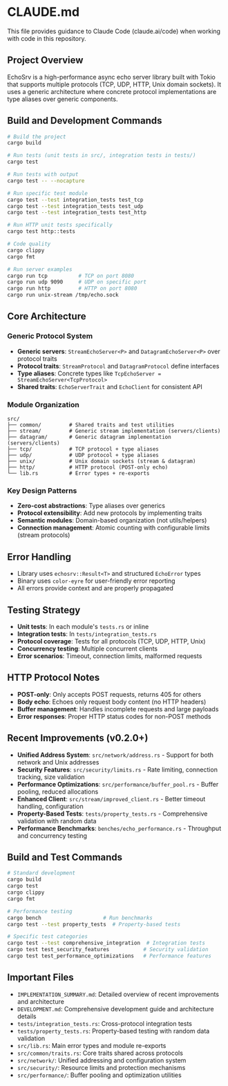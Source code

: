 # CLAUDE.md

This file provides guidance to Claude Code (claude.ai/code) when working with code in this repository.

## Project Overview

EchoSrv is a high-performance async echo server library built with Tokio that supports multiple protocols (TCP, UDP, HTTP, Unix domain sockets). It uses a generic architecture where concrete protocol implementations are type aliases over generic components.

## Build and Development Commands

```bash
# Build the project
cargo build

# Run tests (unit tests in src/, integration tests in tests/)
cargo test

# Run tests with output
cargo test -- --nocapture

# Run specific test module
cargo test --test integration_tests test_tcp
cargo test --test integration_tests test_udp  
cargo test --test integration_tests test_http

# Run HTTP unit tests specifically
cargo test http::tests

# Code quality
cargo clippy
cargo fmt

# Run server examples
cargo run tcp          # TCP on port 8080
cargo run udp 9090     # UDP on specific port
cargo run http         # HTTP on port 8080
cargo run unix-stream /tmp/echo.sock
```

## Core Architecture

### Generic Protocol System
- **Generic servers**: `StreamEchoServer<P>` and `DatagramEchoServer<P>` over protocol traits
- **Protocol traits**: `StreamProtocol` and `DatagramProtocol` define interfaces
- **Type aliases**: Concrete types like `TcpEchoServer = StreamEchoServer<TcpProtocol>`
- **Shared traits**: `EchoServerTrait` and `EchoClient` for consistent API

### Module Organization
```
src/
├── common/         # Shared traits and test utilities
├── stream/         # Generic stream implementation (servers/clients)
├── datagram/       # Generic datagram implementation (servers/clients)  
├── tcp/            # TCP protocol + type aliases
├── udp/            # UDP protocol + type aliases
├── unix/           # Unix domain sockets (stream & datagram)
├── http/           # HTTP protocol (POST-only echo)
└── lib.rs          # Error types + re-exports
```

### Key Design Patterns
- **Zero-cost abstractions**: Type aliases over generics
- **Protocol extensibility**: Add new protocols by implementing traits
- **Semantic modules**: Domain-based organization (not utils/helpers)
- **Connection management**: Atomic counting with configurable limits (stream protocols)

## Error Handling
- Library uses `echosrv::Result<T>` and structured `EchoError` types
- Binary uses `color-eyre` for user-friendly error reporting
- All errors provide context and are properly propagated

## Testing Strategy
- **Unit tests**: In each module's `tests.rs` or inline
- **Integration tests**: In `tests/integration_tests.rs`
- **Protocol coverage**: Tests for all protocols (TCP, UDP, HTTP, Unix)
- **Concurrency testing**: Multiple concurrent clients
- **Error scenarios**: Timeout, connection limits, malformed requests

## HTTP Protocol Notes
- **POST-only**: Only accepts POST requests, returns 405 for others
- **Body echo**: Echoes only request body content (no HTTP headers)
- **Buffer management**: Handles incomplete requests and large payloads
- **Error responses**: Proper HTTP status codes for non-POST methods

## Recent Improvements (v0.2.0+)
- **Unified Address System**: `src/network/address.rs` - Support for both network and Unix addresses
- **Security Features**: `src/security/limits.rs` - Rate limiting, connection tracking, size validation
- **Performance Optimizations**: `src/performance/buffer_pool.rs` - Buffer pooling, reduced allocations
- **Enhanced Client**: `src/stream/improved_client.rs` - Better timeout handling, configuration
- **Property-Based Tests**: `tests/property_tests.rs` - Comprehensive validation with random data
- **Performance Benchmarks**: `benches/echo_performance.rs` - Throughput and concurrency testing

## Build and Test Commands
```bash
# Standard development
cargo build
cargo test
cargo clippy
cargo fmt

# Performance testing
cargo bench                    # Run benchmarks
cargo test --test property_tests  # Property-based tests

# Specific test categories
cargo test --test comprehensive_integration  # Integration tests
cargo test test_security_features           # Security validation
cargo test test_performance_optimizations   # Performance features
```

## Important Files
- `IMPLEMENTATION_SUMMARY.md`: Detailed overview of recent improvements and architecture
- `DEVELOPMENT.md`: Comprehensive development guide and architecture details
- `tests/integration_tests.rs`: Cross-protocol integration tests
- `tests/property_tests.rs`: Property-based testing with random data validation
- `src/lib.rs`: Main error types and module re-exports
- `src/common/traits.rs`: Core traits shared across protocols
- `src/network/`: Unified addressing and configuration system
- `src/security/`: Resource limits and protection mechanisms
- `src/performance/`: Buffer pooling and optimization utilities